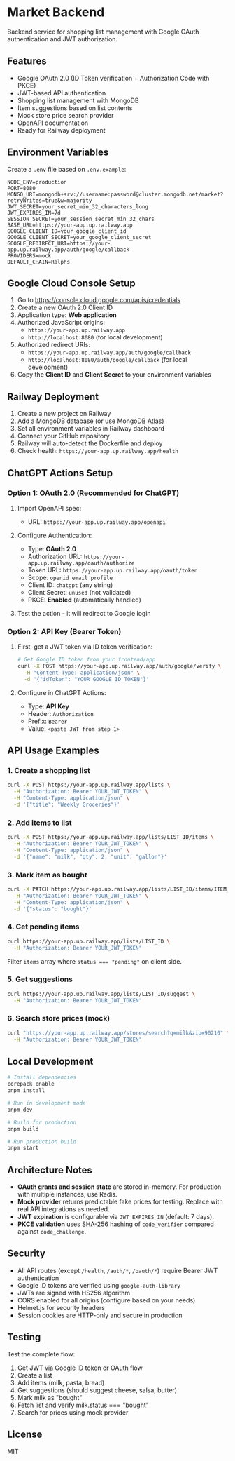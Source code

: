 # Market Backend

Backend service for shopping list management with Google OAuth authentication and JWT authorization.

## Features

- Google OAuth 2.0 (ID Token verification + Authorization Code with PKCE)
- JWT-based API authentication
- Shopping list management with MongoDB
- Item suggestions based on list contents
- Mock store price search provider
- OpenAPI documentation
- Ready for Railway deployment

## Environment Variables

Create a `.env` file based on `.env.example`:

```env
NODE_ENV=production
PORT=8080
MONGO_URI=mongodb+srv://username:password@cluster.mongodb.net/market?retryWrites=true&w=majority
JWT_SECRET=your_secret_min_32_characters_long
JWT_EXPIRES_IN=7d
SESSION_SECRET=your_session_secret_min_32_chars
BASE_URL=https://your-app.up.railway.app
GOOGLE_CLIENT_ID=your_google_client_id
GOOGLE_CLIENT_SECRET=your_google_client_secret
GOOGLE_REDIRECT_URI=https://your-app.up.railway.app/auth/google/callback
PROVIDERS=mock
DEFAULT_CHAIN=Ralphs
```

## Google Cloud Console Setup

1. Go to https://console.cloud.google.com/apis/credentials
2. Create a new OAuth 2.0 Client ID
3. Application type: **Web application**
4. Authorized JavaScript origins:
   - `https://your-app.up.railway.app`
   - `http://localhost:8080` (for local development)
5. Authorized redirect URIs:
   - `https://your-app.up.railway.app/auth/google/callback`
   - `http://localhost:8080/auth/google/callback` (for local development)
6. Copy the **Client ID** and **Client Secret** to your environment variables

## Railway Deployment

1. Create a new project on Railway
2. Add a MongoDB database (or use MongoDB Atlas)
3. Set all environment variables in Railway dashboard
4. Connect your GitHub repository
5. Railway will auto-detect the Dockerfile and deploy
6. Check health: `https://your-app.up.railway.app/health`

## ChatGPT Actions Setup

### Option 1: OAuth 2.0 (Recommended for ChatGPT)

1. Import OpenAPI spec:
   - URL: `https://your-app.up.railway.app/openapi`

2. Configure Authentication:
   - Type: **OAuth 2.0**
   - Authorization URL: `https://your-app.up.railway.app/oauth/authorize`
   - Token URL: `https://your-app.up.railway.app/oauth/token`
   - Scope: `openid email profile`
   - Client ID: `chatgpt` (any string)
   - Client Secret: `unused` (not validated)
   - PKCE: **Enabled** (automatically handled)

3. Test the action - it will redirect to Google login

### Option 2: API Key (Bearer Token)

1. First, get a JWT token via ID token verification:
   ```bash
   # Get Google ID token from your frontend/app
   curl -X POST https://your-app.up.railway.app/auth/google/verify \
     -H "Content-Type: application/json" \
     -d '{"idToken": "YOUR_GOOGLE_ID_TOKEN"}'
   ```

2. Configure in ChatGPT Actions:
   - Type: **API Key**
   - Header: `Authorization`
   - Prefix: `Bearer`
   - Value: `<paste JWT from step 1>`

## API Usage Examples

### 1. Create a shopping list

```bash
curl -X POST https://your-app.up.railway.app/lists \
  -H "Authorization: Bearer YOUR_JWT_TOKEN" \
  -H "Content-Type: application/json" \
  -d '{"title": "Weekly Groceries"}'
```

### 2. Add items to list

```bash
curl -X POST https://your-app.up.railway.app/lists/LIST_ID/items \
  -H "Authorization: Bearer YOUR_JWT_TOKEN" \
  -H "Content-Type: application/json" \
  -d '{"name": "milk", "qty": 2, "unit": "gallon"}'
```

### 3. Mark item as bought

```bash
curl -X PATCH https://your-app.up.railway.app/lists/LIST_ID/items/ITEM_ID \
  -H "Authorization: Bearer YOUR_JWT_TOKEN" \
  -H "Content-Type: application/json" \
  -d '{"status": "bought"}'
```

### 4. Get pending items

```bash
curl https://your-app.up.railway.app/lists/LIST_ID \
  -H "Authorization: Bearer YOUR_JWT_TOKEN"
```

Filter `items` array where `status === "pending"` on client side.

### 5. Get suggestions

```bash
curl https://your-app.up.railway.app/lists/LIST_ID/suggest \
  -H "Authorization: Bearer YOUR_JWT_TOKEN"
```

### 6. Search store prices (mock)

```bash
curl "https://your-app.up.railway.app/stores/search?q=milk&zip=90210" \
  -H "Authorization: Bearer YOUR_JWT_TOKEN"
```

## Local Development

```bash
# Install dependencies
corepack enable
pnpm install

# Run in development mode
pnpm dev

# Build for production
pnpm build

# Run production build
pnpm start
```

## Architecture Notes

- **OAuth grants and session state** are stored in-memory. For production with multiple instances, use Redis.
- **Mock provider** returns predictable fake prices for testing. Replace with real API integrations as needed.
- **JWT expiration** is configurable via `JWT_EXPIRES_IN` (default: 7 days).
- **PKCE validation** uses SHA-256 hashing of `code_verifier` compared against `code_challenge`.

## Security

- All API routes (except `/health`, `/auth/*`, `/oauth/*`) require Bearer JWT authentication
- Google ID tokens are verified using `google-auth-library`
- JWTs are signed with HS256 algorithm
- CORS enabled for all origins (configure based on your needs)
- Helmet.js for security headers
- Session cookies are HTTP-only and secure in production

## Testing

Test the complete flow:

1. Get JWT via Google ID token or OAuth flow
2. Create a list
3. Add items (milk, pasta, bread)
4. Get suggestions (should suggest cheese, salsa, butter)
5. Mark milk as "bought"
6. Fetch list and verify milk.status === "bought"
7. Search for prices using mock provider

## License

MIT
